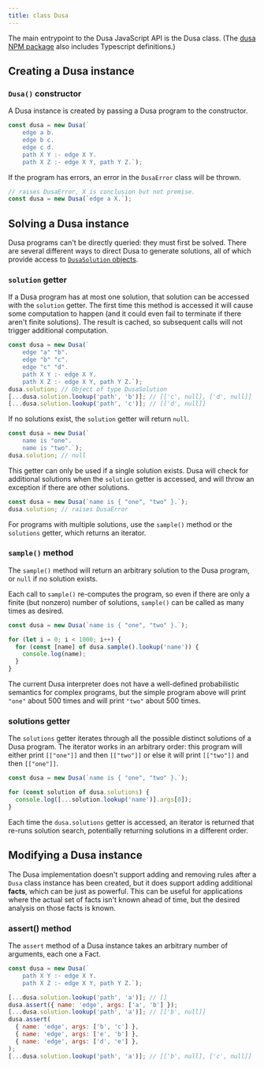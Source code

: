 ```yaml
---
title: class Dusa
---
```


The main entrypoint to the Dusa JavaScript API is the Dusa class. (The
[dusa NPM package](https://www.npmjs.com/package/dusa) also includes Typescript
definitions.)

## Creating a Dusa instance

### `Dusa()` constructor

A Dusa instance is created by passing a Dusa program to the constructor.

```javascript
const dusa = new Dusa(`
    edge a b.
    edge b c.
    edge c d.
    path X Y :- edge X Y.
    path X Z :- edge X Y, path Y Z.`);
```

If the program has errors, an error in the `DusaError` class will be thrown.

```javascript
// raises DusaError, X is conclusion but not premise.
const dusa = new Dusa(`edge a X.`);
```

## Solving a Dusa instance

Dusa programs can't be directly queried: they must first be solved. There are several
different ways to direct Dusa to generate solutions, all of which provide access to
[`DusaSolution` objects](/docs/api/dusasolution/).

### `solution` getter

If a Dusa program has at most one solution, that solution can be accessed with the
`solution` getter. The first time this method is accessed it will cause some
computation to happen (and it could even fail to terminate if there aren't finite
solutions). The result is cached, so subsequent calls will not trigger additional
computation.

```javascript
const dusa = new Dusa(`
    edge "a" "b".
    edge "b" "c".
    edge "c" "d".
    path X Y :- edge X Y.
    path X Z :- edge X Y, path Y Z.`);
dusa.solution; // Object of type DusaSolution
[...dusa.solution.lookup('path', 'b')]; // [['c', null], ['d', null]]
[...dusa.solution.lookup('path', 'c')]; // [['d', null]]
```

If no solutions exist, the `solution` getter will return `null`.

```javascript
const dusa = new Dusa(`
    name is "one".
    name is "two".`);
dusa.solution; // null
```

This getter can only be used if a single solution exists. Dusa will check for
additional solutions when the `solution` getter is accessed, and will throw an
exception if there are other solutions.

```javascript
const dusa = new Dusa(`name is { "one", "two" }.`);
dusa.solution; // raises DusaError
```

For programs with multiple solutions, use the `sample()` method or the `solutions`
getter, which returns an iterator.

### `sample()` method

The `sample()` method will return an arbitrary solution to the Dusa program, or
`null` if no solution exists.

Each call to `sample()` re-computes the program, so even if there are only a finite
(but nonzero) number of solutions, `sample()` can be called as many times as desired.

```javascript
const dusa = new Dusa(`name is { "one", "two" }.`);

for (let i = 0; i < 1000; i++) {
  for (const [name] of dusa.sample().lookup('name')) {
    console.log(name);
  }
}
```

The current Dusa interpreter does not have a well-defined probabilistic semantics for
complex programs, but the simple program above will print `"one"` about 500 times and
will print `"two"` about 500 times.

### solutions getter

The `solutions` getter iterates through all the possible distinct solutions of a Dusa
program. The iterator works in an arbitrary order: this program will either print
`[["one"]]` and then `[["two"]]` or else it will print `[["two"]]` and then `[["one"]]`.

```javascript
const dusa = new Dusa(`name is { "one", "two" }.`);

for (const solution of dusa.solutions) {
  console.log([...solution.lookup('name')].args[0]);
}
```

Each time the `dusa.solutions` getter is accessed, an iterator is returned that
re-runs solution search, potentially returning solutions in a different order.

## Modifying a Dusa instance

The Dusa implementation doesn't support adding and removing rules after a `Dusa`
class instance has been created, but it does support adding additional **facts**,
which can be just as powerful. This can be useful for applications where the actual
set of facts isn't known ahead of time, but the desired analysis on those facts is
known.

### assert() method

The `assert` method of a Dusa instance takes an arbitrary number of arguments, each
one a Fact.

```javascript
const dusa = new Dusa(`
    path X Y :- edge X Y.
    path X Z :- edge X Y, path Y Z.`);

[...dusa.solution.lookup('path', 'a')]; // []
dusa.assert({ name: 'edge', args: ['a', 'b'] });
[...dusa.solution.lookup('path', 'a')]; // [['b', null]]
dusa.assert(
  { name: 'edge', args: ['b', 'c'] },
  { name: 'edge', args: ['e', 'b'] },
  { name: 'edge', args: ['d', 'e'] },
);
[...dusa.solution.lookup('path', 'a')]; // [['b', null], ['c', null]]
```
